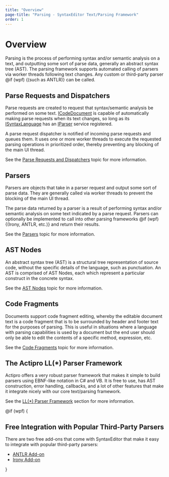 ```yaml
---
title: "Overview"
page-title: "Parsing - SyntaxEditor Text/Parsing Framework"
order: 1
---
```

# Overview

Parsing is the process of performing syntax and/or semantic analysis on a text, and outputting some sort of parse data, generally an abstract syntax tree (AST).  The parsing framework supports automated calling of parsers via worker threads following text changes.  Any custom or third-party parser @if (wpf) {(such as ANTLR)} can be called.

## Parse Requests and Dispatchers

Parse requests are created to request that syntax/semantic analysis be performed on some text. [ICodeDocument](xref:ActiproSoftware.Text.ICodeDocument) is capable of automatically making parse requests when its text changes, so long as its [ISyntaxLanguage](xref:ActiproSoftware.Text.ISyntaxLanguage) has an [IParser](xref:ActiproSoftware.Text.Parsing.IParser) service registered.

A parse request dispatcher is notified of incoming parse requests and queues them.  It uses one or more worker threads to execute the requested parsing operations in prioritized order, thereby preventing any blocking of the main UI thread.

See the [Parse Requests and Dispatchers](parse-requests-and-dispatchers.md) topic for more information.

## Parsers

Parsers are objects that take in a parser request and output some sort of parse data.  They are generally called via worker threads to prevent the blocking of the main UI thread.

The parse data returned by a parser is a result of performing syntax and/or semantic analysis on some text indicated by a parse request.  Parsers can optionally be implemented to call into other parsing frameworks @if (wpf) {(Irony, ANTLR, etc.)} and return their results.

See the [Parsers](parsers.md) topic for more information.

## AST Nodes

An abstract syntax tree (AST) is a structural tree representation of source code, without the specific details of the language, such as punctuation.  An AST is comprised of AST Nodes, each which represent a particular construct in the concrete syntax.

See the [AST Nodes](ast-nodes.md) topic for more information.

## Code Fragments

Documents support code fragment editing, whereby the editable document text is a code fragment that is to be surrounded by header and footer text for the purposes of parsing.  This is useful in situations where a language with parsing capabilities is used by a document but the end user should only be able to edit the contents of a specific method, expression, etc.

See the [Code Fragments](code-fragments.md) topic for more information.

## The Actipro LL(*) Parser Framework

Actipro offers a very robust parser framework that makes it simple to build parsers using EBNF-like notation in C# and VB.  It is free to use, has AST construction, error handling, callbacks, and a lot of other features that make it integrate nicely with our core text/parsing framework.

See the [LL(*) Parser Framework](../../ll-parser-framework/index.md) section for more information.

@if (wpf) {

## Free Integration with Popular Third-Party Parsers

There are two free add-ons that come with SyntaxEditor that make it easy to integrate with popular third-party parsers:

- [ANTLR Add-on](../../antlr-addon/index.md)
- [Irony Add-on](../../irony-addon/index.md)

}
